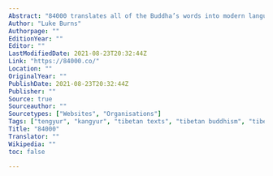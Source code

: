 ```yaml
---
Abstract: "84000 translates all of the Buddha’s words into modern languages, and provides open and free access to over 230,000 pages, creating an essential new resource for primary-source scholarship, independent study, and personal practice."
Author: "Luke Burns"
Authorpage: ""
EditionYear: ""
Editor: ""
LastModifiedDate: 2021-08-23T20:32:44Z
Link: "https://84000.co/"
Location: ""
OriginalYear: ""
PublishDate: 2021-08-23T20:32:44Z
Publisher: ""
Source: true
Sourceauthor: ""
Sourcetypes: ["Websites", "Organisations"]
Tags: ["tengyur", "kangyur", "tibetan texts", "tibetan buddhism", "tibet", "buddhist texts", "translations", "buddhism"]
Title: "84000"
Translator: ""
Wikipedia: ""
toc: false

---
```

